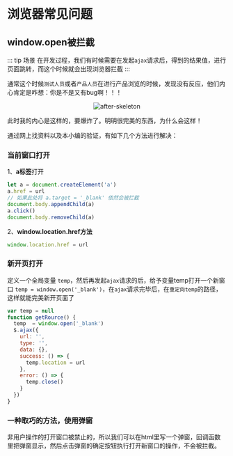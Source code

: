 # 浏览器常见问题

## window.open被拦截
::: tip 场景
 在开发过程，我们有时候需要在发起`ajax`请求后，得到的结果值，进行页面跳转，而这个时候就会出现浏览器拦截
:::

通常这个时候`测试人员`或者`产品人员`在进行产品浏览的时候，发现没有反应，他们内心肯定是咋想：你是不是又有bug啊！！！
<p style='text-align:center'>
<img :src="$withBase('/timg.gif')" alt="after-skeleton">
</p>

此时我的内心是这样的，要爆炸了。明明很完美的东西，为什么会这样！

通过网上找资料以及本小编的验证，有如下几个方法进行解决：


### 当前窗口打开
1、**a标签**打开

``` js
let a = document.createElement('a')
a.href = url
// 如果此处将 a.target = '_blank' 依然会被拦截
document.body.appendChild(a)
a.click()
document.body.removeChild(a)
```

2、**window.location.href方法**
``` js
window.location.href = url
```

### 新开页打开
定义一个全局变量 `temp`，然后再发起`ajax`请求的后，给予变量temp打开一个新窗口 `temp = window.open('_blank')`，在`ajax`请求完毕后，在`重定向temp`的路径，这样就能完美新开页面了

``` js
var temp = null
function getRource() {
  temp  = window.open('_blank')
  $.ajax({
    url: '',
    type: '',
    data: {},
    success: () => {
      temp.location = url
    },
    error: () => {
      temp.close()
    }
  })
}
```

### 一种取巧的方法，使用弹窗

非用户操作的打开窗口被禁止的，所以我们可以在html里写一个弹窗，回调函数里把弹窗显示，然后点击弹窗的确定按钮执行打开新窗口的操作，不会被拦截。



